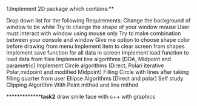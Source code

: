 1.Implement 2D package which contains:**

Drop down list for the following Requirements:
Change the background of window to be white
Try to change the shape of your window mouse
User must interact with window using mouse only
Try to make combination between your console and window
Give me option to choose shape color before drawing from menu
Implement item to clear screen from shapes
Implement save function for all data in screen
Implement load function to load data from files
Implement line algorithms [DDA, Midpoint and parametric]
Implement Circle algorithms (Direct, Polari iterative Polar,midpoint and modified Midpoint)
Filling Circle with lines after taking filling quarter from user
Ellipse Algorithms [Direct and polar] Self study
Clipping Algorithm With Point mithod and line mithod




***************task2**
draw smile face with c++ with graphics
